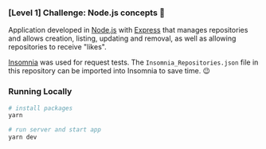 ### [Level 1] Challenge: Node.js concepts :rocket:
Application developed in [Node.js](https://nodejs.org/en/about/) with [Express](https://expressjs.com/pt-br/) that manages repositories and allows creation, listing, updating and removal, as well as allowing repositories to receive "likes".

[Insomnia](https://insomnia.rest/) was used for request tests. The `Insomnia_Repositories.json` file in this repository can be imported into Insomnia to save time. :wink:

### Running Locally

```sh
# install packages
yarn

# run server and start app
yarn dev
```
